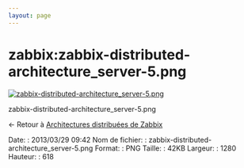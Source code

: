 ```yaml
---
layout: page
---
```


zabbix:zabbix-distributed-architecture\_server-5.png
====================================================

[![zabbix-distributed-architecture\_server-5.png](..//assets/media/zabbix/zabbix-distributed-architecture_server-5.png@cache=&w=900&h=434 "zabbix-distributed-architecture_server-5.png")](..//assets/media/zabbix/zabbix-distributed-architecture_server-5.png@cache= "Afficher le fichier original")

zabbix-distributed-architecture\_server-5.png

← Retour à [Architectures distribuées de
Zabbix](../../zabbix/zabbix-distributed-architecture.html "zabbix:zabbix-distributed-architecture")

Date:
:   2013/03/29 09:42
Nom de fichier:
:   zabbix-distributed-architecture\_server-5.png
Format:
:   PNG
Taille:
:   42KB
Largeur:
:   1280
Hauteur:
:   618

